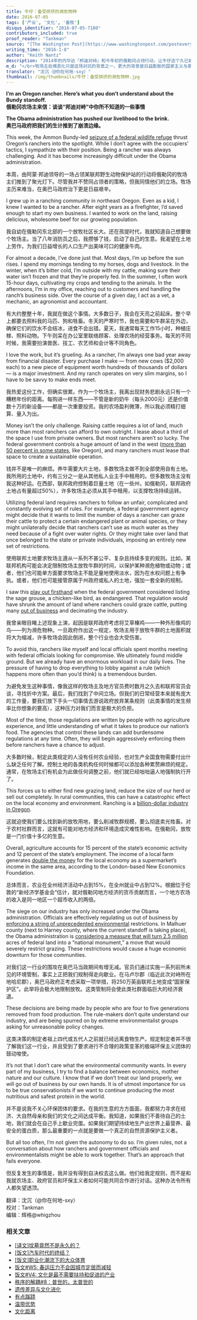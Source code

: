 ```yaml
---
title: 牛仔：备受排挤的濒危物种
date: 2016-07-05
tags: ['产业', '文化', '畜牧']
disqus_identifier: "2016-07-05-7180"
contributors_included: true
proof_reader: "Tankman"
source: "[The Washington Post](https://www.washingtonpost.com/posteverything/wp/2016/01/08/im-an-oregon-rancher-heres-what-you-dont-understand-about-the-bundy-standoff/)"
writing_time: "2016-1-8"
author: "Keith Nantz"
description: "2014年的内华达『邦迪对峙』和今年初的俄勒冈占领行动，让牛仔这个久已被遗忘的群体又进入了公众视野，本文是一位俄勒冈牧场主写给《华盛顿邮报》的一封信，讲述了近年来联邦政府的土地与环境政策如何影响着他们的生计。"
m_d: "</br>牧场主处境恶化只是这场对抗的背景之一，更大的背景是日益膨胀的国家主义与美国传统价值观的对立，『邦迪对峙』得到了众多民兵组织的支持，这些民兵组织代表了自由、独立、自治的古老美国传统，通过支持牧场主的行动，他们展示了不惜以武力对抗联邦政府权力扩张的决心。"
translator: "沈沉（@你在何地-sxy）"
thumbnail: /img/thumbnails/牛仔：备受排挤的濒危物种.jpg
---
```


**I’m an Oregon rancher. Here’s what you don’t understand about the Bundy standoff.**  
**俄勒冈农场主来信：谈谈“邦迪对峙”中你所不知道的一些事情**

**The Obama administration has pushed our livelihood to the brink.**  
**奥巴马政府把我们的生计推到了崩溃边缘。**

This week, the Ammon Bundy-led [seizure of a federal wildlife refuge](https://www.washingtonpost.com/national/energy-environment/man-behind-armed-oregon-band-says-hes-on-mission-from-god/2016/01/05/60dbd94a-b40e-11e5-8abc-d09392edc612_story.html) thrust Oregon’s ranchers into the spotlight. While I don’t agree with the occupiers’ tactics, I sympathize with their position. Being a rancher was always challenging. And it has become increasingly difficult under the Obama administration.

本周，由阿蒙·邦迪领导的一场占领某联邦野生动物保护站的行动将俄勒冈的牧场主们推到了聚光灯下。尽管我并不赞同占领者的策略，但我同情他们的立场。牧场主历来难当，在奥巴马政府治下更是日益艰辛。

I grew up in a ranching community in northeast Oregon. Even as a kid, I knew I wanted to be a rancher. After eight years as a firefighter, I’d saved enough to start my own business. I wanted to work on the land, raising delicious, wholesome beef for our growing population.

我自幼在俄勒冈东北部的一个放牧社区长大。还在孩提时代，我就知道自己想要做个牧场主。当了八年消防员之后，我攒够了钱，启动了自己的生意。我渴望在土地上劳作，为我们日益增长的人口生产出美味可口的健康牛肉。

For almost a decade, I’ve done just that. Most days, I’m up before the sun rises. I spend my mornings tending to my horses, dogs and livestock. In the winter, when it’s bitter cold, I’m outside with my cattle, making sure their water isn’t frozen and that they’re properly fed. In the summer, I often work 15-hour days, cultivating my crops and tending to the animals. In the afternoons, I’m in my office, reaching out to customers and handling the ranch’s business side. Over the course of a given day, I act as a vet, a mechanic, an agronomist and accountant.

有大约整整十年，我就在做这个事情。大多数日子，我会在天亮之前起床。整个早上都要去照料我的马匹、狗和牲畜。冬天的严寒时节，我也需要和牛群呆在外边，确保它们的饮水不会结冰，进食不会出错。夏天，我通常每天工作15小时，种植庄稼、照料动物。下午则呆在办公室里联络顾客、处理农场的经营事务。每天的不同时候，我需要扮演兽医、技工、农艺师和会计等不同角色。

I love the work, but it’s grueling. As a rancher, I’m always one bad year away from financial disaster. Every purchase I make — from new cows ($2,000 each) to a new piece of equipment worth hundreds of thousands of dollars — is a major investment. And my ranch operates on very slim margins, so I have to be savvy to make ends meet.

我热爱这份工作，但确实很累。作为一个牧场主，我离出现财务悲剧永远只有一个糟糕年份的距离。每购进一样东西——不管是新的奶牛（每头2000元）还是价值数十万的新设备——都是一次重要投资。我的农场盈利微薄，所以我必须精打细算、量入为出。

Money isn’t the only challenge. Raising cattle requires a lot of land, much more than most ranchers can afford to own outright. I lease about a third of the space I use from private owners. But most ranchers aren’t so lucky. The federal government controls a huge amount of land in the west ([more than 50 percent in some states](http://bigthink.com/strange-maps/291-federal-lands-in-the-us?utm_campaign=Echobox&utm_medium=Social&utm_source=Facebook), like Oregon), and many ranchers must lease that space to create a sustainable operation.

钱并不是唯一的麻烦。养牛需要大片土地，多数牧场主做不到全部使用自有土地。我所用的土地中，约有三分之一是从其他私人业主手中租用的。但多数牧场主没有我这种好运。在西部，联邦政府控制着巨量土地（在一些州，如俄勒冈，联邦政府土地占有量超过50%），许多牧场主必须从其手中租用，以支撑牧场持续运转。

Utilizing federal land requires ranchers to follow an unfair, complicated and constantly evolving set of rules. For example, a federal government agency might decide that it wants to limit the number of days a rancher can graze their cattle to protect a certain endangered plant or animal species, or they might unilaterally decide that ranchers can’t use as much water as they need because of a fight over water rights. Or they might take over land that once belonged to the state or private individuals, imposing an entirely new set of restrictions.

使用联邦土地要求牧场主遵从一系列不甚公平、复杂且持续多变的规则。比如，某联邦机构可能会决定限制牧场主放牧牛群的时间，以保护某种濒危植物或动物；或者，他们也可能单方面要求牧场主不能足量地使用淡水，因为在水权问题上有争执。或者，他们也可能接管原属于州政府或私人的土地，强加一套全新的规制。

I saw this [play out firsthand](http://www.reuters.com/article/us-usa-environment-oregon-idUSKBN0MN2R420150327) when the federal government considered listing the sage grouse, a chicken-like bird, as endangered. That regulation would have shrunk the amount of land where ranchers could graze cattle, putting many [out of business](http://www.oregonlive.com/environment/index.ssf/2015/09/as_feds_mull_endangered_specie.html) and decimating the industry.

我曾亲眼目睹上述现象上演，起因是联邦政府考虑将艾草榛鸡——一种外形像鸡的鸟——列为濒危物种。一旦政府作出这一规定，牧场主用于放牧牛群的土地面积就将大为缩减，许多牧场会因此倒闭，整个行业也会大受伤害。

To avoid this, ranchers like myself and local officials spent months meeting with federal officials looking for compromise. We ultimately found middle ground. But we already have an enormous workload in our daily lives. The pressure of having to drop everything to lobby against a rule (which happens more often than you’d think) is a tremendous burden.

为避免发生这种事情，像我这样的牧场主及地方官员费时数月之久去和联邦官员会谈，寻找折中方案。最后，我们找到了中间立场。但我们的日常经营本来就有庞大的工作量，要我们放下手头一切事情去游说政府放弃某条规则（此类事情的发生频率比你想象的要高），这种压力对我们而言是极大的负担。

Most of the time, those regulations are written by people with no agriculture experience, and little understanding of what it takes to produce our nation’s food. The agencies that control these lands can add burdensome regulations at any time. Often, they will begin aggressively enforcing them before ranchers have a chance to adjust.

大多数时候，制定此类规定的人没有任何农业经验，也对生产全国食物需要付出什么缺乏任何了解。控制土地的各类机构任何时候都可以添加各种累赘麻烦的规定。通常，在牧场主们有机会为此做任何调整之前，他们就已经咄咄逼人地强制执行开了。

This forces us to either find new grazing land, reduce the size of our herd or sell out completely. In rural communities, this can have a catastrophic effect on the local economy and environment. Ranching is a [billion-dollar industry in Oregon](http://www.oregonbusinessplan.org/industry-clusters/about-oregons-industry-clusters/agriculture/).

这就迫使我们要么找到新的放牧用地，要么削减牧群规模，要么彻底卖光牲畜。对于农村社群而言，这就有可能对地方经济和环境造成灾难性影响。在俄勒冈，放牧是一门价值十多亿的生意。

Overall, agriculture accounts for 15 percent of the state’s economic activity and 12 percent of the state’s employment. The income of a local farm generates [double the money](http://www.farmtotabletx.com/why-local-cat/why-local/) for the local economy as a supermarket’s income in the same area, according to the London-based New Economics Foundation.

总体而言，农业在全州经济活动中占到15%，在全州就业中占到12%。根据位于伦敦的“新经济学基金会”估计，就对俄勒冈地方经济的货币贡献而言，一个地方农场的收入是同一地区一个超市收入的两倍。

The siege on our industry has only increased under the Obama administration. Officials are effectively regulating us out of business by [enforcing a string of unprecedented environmental](https://www.washingtonpost.com/news/post-nation/wp/2016/01/04/the-oregon-standoff-is-far-bigger-than-a-group-of-armed-men-in-a-forest/) restrictions. In Malhuer county (next to Harney county, where the current standoff is taking place), the Obama administration is [considering a measure that will turn 2.5 million](http://www.capitalpress.com/Oregon/20151021/ranchers-oppose-malheur-county-monument-designation) acres of federal land into a “national monument,” a move that would severely restrict grazing. These restrictions would cause a huge economic downturn for those communities.

对我们这一行业的围攻在奥巴马当政期间有增无减。官员们通过实施一系列前所未见的环境管制，事实上正把我们规制得走向歇业。在马卢尔郡（临近此次对峙所在地哈尼郡），奥巴马政府正考虑采取一项举措，将250万英亩联邦土地变成“国家保护区”。此举将会极大地限制放牧。这类管制将会使此类社群面临巨大的经济衰退。

These decisions are being made by people who are four to five generations removed from food production. The rule-makers don’t quite understand our industry, and are being spurred on by extreme environmentalist groups asking for unreasonable policy changes.

这类决策的制定者祖上四代或五代人之前就已经远离食物生产。规定制定者并不很了解我们这一行业，并且受到了要求进行不合理的政策变革的极端环保主义团体的鼓动唆使。

It’s not that I don’t care what the environmental community wants. In every part of my business, I try to find a balance between economics, mother nature and our culture. I know that if we don’t treat our land properly, we will go out of business by our own hands. It is of utmost importance for us to be true conservationists if we want to continue producing the most nutritious and safest protein in the world.

并不是说我不关心环保团体的要求。在我的生意的方方面面，我都努力寻求在经济、大自然母亲和我们的文化之间达成平衡。我知道，如果我们不善待自己的土地，我们就会在自己手上歇业完蛋。如果我们期望持续地生产出世界上最营养、最安全的蛋白质，那么最重要的一点就是要做一个真正的自然资源保护主义者。

But all too often, I’m not given the autonomy to do so. I’m given rules, not a conversation about how ranchers and government officials and environmentalists might be able to work together. That’s an approach that fails everyone.

但反复发生的事情是，我并没有得到自决权去这么做。他们给我定规则，而不是和我就农场主、政府官员和环保主义者如何可能共同合作进行对话。这种办法令所有人都失望透顶。


翻译：沈沉（@你在何地-sxy）  
校对：Tankman  
编辑：辉格@whigzhou


### 相关文章

* [[译文]坟墓竟然不是永久的？](https://headsalon.org/archives/6003.html "[译文]坟墓竟然不是永久的？")
* [[饭文]汽车时代的终结？](https://headsalon.org/archives/4638.html "[饭文]汽车时代的终结？")
* [[饭文]职业化潮流下的大众体育](https://headsalon.org/archives/3643.html "[饭文]职业化潮流下的大众体育")
* [饭文#W5: 春运压力不会因城市定居而减轻](https://headsalon.org/archives/2344.html "饭文#W5: 春运压力不会因城市定居而减轻")
* [饭文#V4: 文化是最不需要扶持和促进的产业](https://headsalon.org/archives/2089.html "饭文#V4: 文化是最不需要扶持和促进的产业")
* [秩序的解耦#8：普世的，太普世的](https://headsalon.org/archives/7846.html "秩序的解耦#8：普世的，太普世的")
* [遗传差异与文化进化](https://headsalon.org/archives/7827.html "遗传差异与文化进化")
* [有点蹊跷](https://headsalon.org/archives/7817.html "有点蹊跷")
* [温带优势](https://headsalon.org/archives/7785.html "温带优势")
* [文化距离](https://headsalon.org/archives/7635.html "文化距离")
